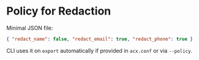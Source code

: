 # Policy for Redaction

Minimal JSON file:
```json
{ "redact_name": false, "redact_email": true, "redact_phone": true }
```
CLI uses it on `export` automatically if provided in `acx.conf` or via `--policy`.
